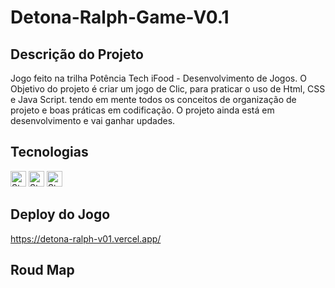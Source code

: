 # Detona-Ralph-Game-V0.1

## Descrição do Projeto
Jogo feito na trilha Potência Tech iFood - Desenvolvimento de Jogos.
O Objetivo do projeto é criar um jogo de Clic, para praticar o uso de Html, CSS e Java Script. tendo em mente todos os conceitos de organização de projeto e boas práticas em codificação.
O projeto ainda está em desenvolvimento e vai ganhar updades.


## Tecnologias 
<img height="25px" alt="Static Badge" src="https://img.shields.io/badge/HTML-E34F26?logo=html5&logoColor=ffffff&labelColor=E34F26&color=E34F26&text_size=15&style=for-the-badge"> <img height="25px" alt="Static Badge" src="https://img.shields.io/badge/CSS 3-1572B6?logo=css3&logoColor=ffffff&labelColor=1572B6&color=1572B6&text_size=15&style=for-the-badge"> <img height="25" alt="Static Badge" src="https://img.shields.io/badge/JavaScript-F7DF1E?logo=javascript&logoColor=ffffff&labelColor=F7DF1E&color=F7DF1E&text_size=15&style=for-the-badge">


## Deploy do Jogo 
https://detona-ralph-v01.vercel.app/

## Roud Map

